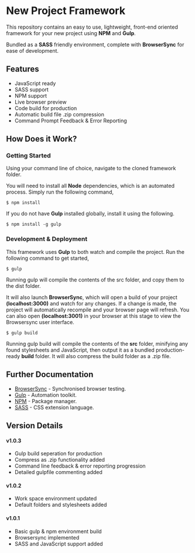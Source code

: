 # New Project Framework

This repository contains an easy to use, lightweight, front-end oriented framework for your new project using **NPM** and **Gulp**.

Bundled as a **SASS** friendly environment, complete with **BrowserSync** for ease of development.


## Features

* JavaScript ready
* SASS support
* NPM support
* Live browser preview
* Code build for production
* Automatic build file .zip compression
* Command Prompt Feedback & Error Reporting


## How Does it Work?

### Getting Started

Using your command line of choice, navigate to the cloned framework folder.

You will need to install all **Node** dependencies, which is an automated process. Simply run the following command,

~~~
$ npm install
~~~

If you do not have **Gulp** installed globally, install it using the following.

~~~
$ npm install -g gulp
~~~


### Development & Deployment

This framework uses **Gulp** to both watch and compile the project. Run the following command to get started,

~~~
$ gulp
~~~

Running gulp will compile the contents of the src folder, and copy them to the dist folder.

It will also launch **BrowserSync**, which will open a build of your project **(localhost:3000)** and watch for any changes. If a change is made, the project will automatically recompile and your browser page will refresh. You can also open **(localhost:3001)** in your browser at this stage to view the Browsersync user interface.

~~~
$ gulp build
~~~

Running gulp build will compile the contents of the **src** folder, minifying any found stylesheets and JavaScript, then output it as a bundled production-ready **build** folder. It will also compress the build folder as a .zip file.


## Further Documentation

* [BrowserSync](https://www.browsersync.io/) - Synchronised browser testing.
* [Gulp](http://gulpjs.com/) - Automation toolkit.
* [NPM](https://www.npmjs.com/) - Package manager.
* [SASS](http://sass-lang.com/) - CSS extension language.


## Version Details

#### v1.0.3

* Gulp build seperation for production
* Compress as .zip functionality added
* Command line feedback & error reporting progression
* Detailed gulpfile commenting added

#### v1.0.2

* Work space environment updated
* Default folders and stylesheets added

#### v1.0.1

* Basic gulp & npm environment build
* Browsersync implemented
* SASS and JavaScript support added
